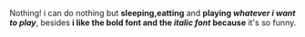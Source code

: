 Nothing!
i can do nothing but **sleeping,eatting**  and **playing _whatever i want to play_**, besides **i like the bold font and the _italic font_ because** it's so funny.
